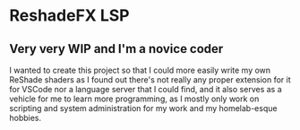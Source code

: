 # ReshadeFX LSP

## Very very WIP and I'm a novice coder

I wanted to create this project so that I could more easily write my own
ReShade shaders as I found out there's not really any proper extension
for it for VSCode nor a language server that I could find, and it also
serves as a vehicle for me to learn more programming, as I mostly only
work on scripting and system administration for my work and my
homelab-esque hobbies.

